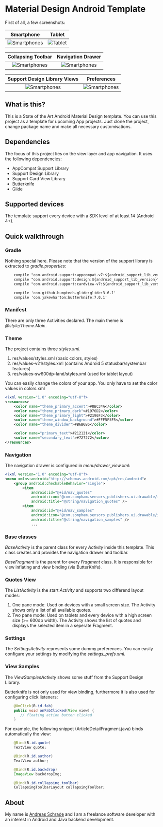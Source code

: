 # Material Design Android Template

First of all, a few screenshots:

Smartphone          |  Tablet
:-------------------------:|:-------------------------:
![Smartphones](http://www.andreas-schrade.de/assets/external/screen-nexus5.jpg)  |  ![Tablet](http://www.andreas-schrade.de/assets/external/screen-tablet.jpg)

Collapsing Toolbar          |  Navigation Drawer
:-------------------------:|:-------------------------: 
![Smartphones](http://www.andreas-schrade.de/assets/external/animation1.gif)  |  ![Smartphones](http://www.andreas-schrade.de/assets/external/screen-nexus5-2.jpg) 

Support Design Library Views          |  Preferences
:-------------------------:|:-------------------------: 
![Smartphones](http://www.andreas-schrade.de/assets/external/animation2.gif)  |  ![Smartphones](http://www.andreas-schrade.de/assets/external/screen-nexus5-3.jpg) 


## What is this?

This is a State of the Art Android Material Design template. You can use this project as a template for upcoming App projects. Just clone the project, change package name and make all necessary customisations. 


## Dependencies

The focus of this project lies on the view layer and app navigation. It uses the following dependencies:

- AppCompat Support Library
- Support Design Library
- Support Card View Library
- Butterknife
- Glide 

## Supported devices

The template support every device with a SDK level of at least 14 (Android 4+).


## Quick walkthrough

### Gradle

Nothing special here. Please note that the version of the support library is extracted to *gradle.properties*:

```xml
    compile "com.android.support:appcompat-v7:${android_support_lib_version}"
    compile "com.android.support:design:${android_support_lib_version}"
    compile "com.android.support:cardview-v7:${android_support_lib_version}"

    compile 'com.github.bumptech.glide:glide:3.6.1'
    compile 'com.jakewharton:butterknife:7.0.1'
```

### Manifest

There are only three Activities declared. The main theme is *@style/Theme.Main*.

### Theme

The project contains three *styles.xml*.

1. res/values/styles.xml  (basic colors, styles)
2. res/values-v21/styles.xml  (contains Android 5 statusbar/systembar features)
3. res/values-sw600dp-land/styles.xml (used for tablet layout)

You can easily change the colors of your app. You only have to set the color values in colors.xml

```xml
<?xml version="1.0" encoding="utf-8"?>
<resources>
    <color name="theme_primary_accent">#8BC34A</color>
    <color name="theme_primary_dark">#1976D2</color>
    <color name="theme_primary_light">#2196F3</color>
    <color name="theme_window_background">#FFF5F5F5</color>
    <color name="theme_divider">#B6B6B6</color>

    <color name="primary_text">#212121</color>
    <color name="secondary_text">#727272</color>
</resources>
```

### Navigation

The navigation drawer is configured in *menu/drawer_view.xml*:

```xml
<?xml version="1.0" encoding="utf-8"?>
<menu xmlns:android="http://schemas.android.com/apk/res/android">
    <group android:checkableBehavior="single">
        <item
            android:id="@+id/nav_quotes"
            android:icon="@com.sonpham.sensors_publishers.ui.drawable/ic_discuss"
            android:title="@string/navigation_quotes" />
        <item
            android:id="@+id/nav_samples"
            android:icon="@com.sonpham.sensors_publishers.ui.drawable/ic_forum"
            android:title="@string/navigation_samples" />
            ... 
```



### Base classes

*BaseActivity* is the parent class for every *Activity* inside this template. This class creates and provides the navigation drawer and toolbar.

*BaseFragment* is the parent for every *Fragment* class. It is responsible for view inflating and view binding (via ButterKnife).

### Quotes View

The *ListActivity* is the start *Activity* and supports two differend layout modes:

1. One pane mode: Used on devices with a small screen size. The Activity shows only a list of all available quotes.
2. Two pane mode: Used on tablets and every device with a high screen size (>= 600dp width). The Activity shows the list of quotes and displays the selected item in a seperate Fragment.

### Settings

The *SettingsActivity* represents some dummy preferences. You can easily configure your settings by modifying the *settings_prefs.xml*.

### View Samples

The *ViewSamplesActivity* shows some stuff from the Support Design Library.

Butterknife is not only used for view binding, furthermore it is also used for configuring click listeners:

```java
    @OnClick(R.id.fab)
    public void onFabClicked(View view) {
       // floating action button clicked
    }
```

For example, the following snippet (ArticleDetailFragment.java) binds automatically the view:
```java
    @Bind(R.id.quote)
    TextView quote;

    @Bind(R.id.author)
    TextView author;

    @Bind(R.id.backdrop)
    ImageView backdropImg;

    @Bind(R.id.collapsing_toolbar)
    CollapsingToolbarLayout collapsingToolbar;
```

## About
My name is <a href="http://www.andreas-schrade.de">Andreas Schrade</a> and I am a freelance software developer with an interest in Android and Java backend development.







 

